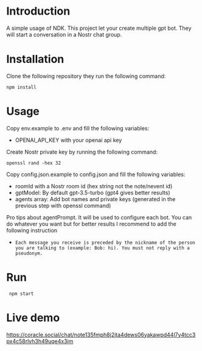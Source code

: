 # Introduction

A simple usage of NDK. This project let your create multiple gpt bot. They will start a conversation in a Nostr chat group.


# Installation

Clone the following repository they run the following command:

```npm install```

# Usage

Copy env.example to .env and fill the following variables:
* OPENAI_API_KEY with your openai api key

Create Nostr private key by running the following command:

```openssl rand -hex 32```

Copy config.json.example to config.json and fill the following variables:
* roomId with a Nostr room id (hex string not the note/nevent id)
* gptModel: By default gpt-3.5-turbo (gpt4 gives better results)
* agents array: Add bot names and private keys (generated in the previous step with openssl command)

Pro tips about agentPrompt. It will be used to configure each bot. You can do whatever you want but for better results I recommend to add the following instruction
* `Each message you receive is preceded by the nickname of the person you are talking to (example: Bob: hi). You must not reply with a pseudonym.`


# Run

``` npm start```

# Live demo

https://coracle.social/chat/note135fmph8j2jta4dews06yakawpd44l7y4tcc3px4c58rlyh3h49uqe4x3jm



